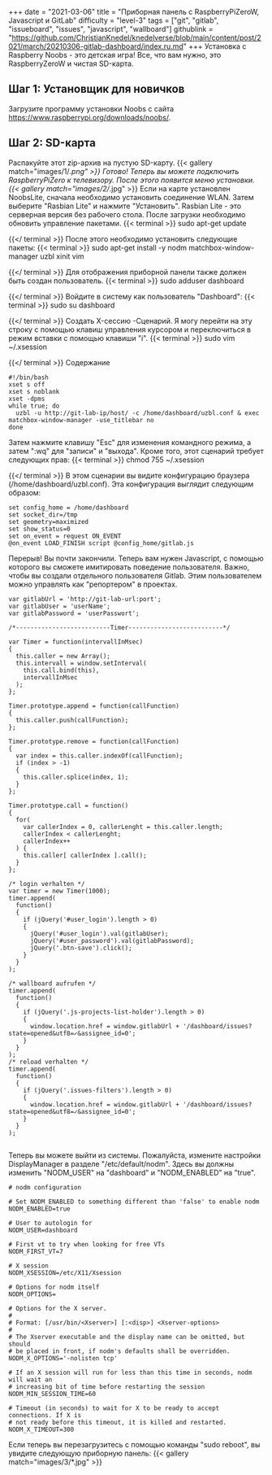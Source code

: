 +++
date = "2021-03-06"
title = "Приборная панель с RaspberryPiZeroW, Javascript и GitLab"
difficulty = "level-3"
tags = ["git", "gitlab", "issueboard", "issues", "javascript", "wallboard"]
githublink = "https://github.com/ChristianKnedel/knedelverse/blob/main/content/post/2021/march/20210306-gitlab-dashboard/index.ru.md"
+++
Установка с Raspberry Noobs - это детская игра! Все, что вам нужно, это RaspberryZeroW и чистая SD-карта.
## Шаг 1: Установщик для новичков
Загрузите программу установки Noobs с сайта https://www.raspberrypi.org/downloads/noobs/.
## Шаг 2: SD-карта
Распакуйте этот zip-архив на пустую SD-карту.
{{< gallery match="images/1/*.png" >}}
Готово! Теперь вы можете подключить RaspberryPiZero к телевизору. После этого появится меню установки.
{{< gallery match="images/2/*.jpg" >}}
Если на карте установлен NoobsLite, сначала необходимо установить соединение WLAN. Затем выберите "Rasbian Lite" и нажмите "Установить". Rasbian Lite - это серверная версия без рабочего стола. После загрузки необходимо обновить управление пакетами.
{{< terminal >}}
sudo apt-get update

{{</ terminal >}}
После этого необходимо установить следующие пакеты:
{{< terminal >}}
sudo apt-get install -y nodm matchbox-window-manager uzbl xinit vim

{{</ terminal >}}
Для отображения приборной панели также должен быть создан пользователь.
{{< terminal >}}
sudo adduser dashboard

{{</ terminal >}}
Войдите в систему как пользователь "Dashboard":
{{< terminal >}}
sudo su dashboard

{{</ terminal >}}
Создать X-сессию -Сценарий. Я могу перейти на эту строку с помощью клавиш управления курсором и переключиться в режим вставки с помощью клавиши "i".
{{< terminal >}}
sudo vim ~/.xsession

{{</ terminal >}}
Содержание
```
#!/bin/bash 
xset s off 
xset s noblank 
xset -dpms 
while true; do 
  uzbl -u http://git-lab-ip/host/ -c /home/dashboard/uzbl.conf & exec matchbox-window-manager -use_titlebar no
done

```
Затем нажмите клавишу "Esc" для изменения командного режима, а затем ":wq" для "записи" и "выхода". Кроме того, этот сценарий требует следующих прав:
{{< terminal >}}
chmod 755 ~/.xsession

{{</ terminal >}}
В этом сценарии вы видите конфигурацию браузера (/home/dashboard/uzbl.conf). Эта конфигурация выглядит следующим образом:
```
set config_home = /home/dashboard 
set socket_dir=/tmp 
set geometry=maximized 
set show_status=0 
set on_event = request ON_EVENT 
@on_event LOAD_FINISH script @config_home/gitlab.js

```
Перерыв! Вы почти закончили. Теперь вам нужен Javascript, с помощью которого вы сможете имитировать поведение пользователя. Важно, чтобы вы создали отдельного пользователя Gitlab. Этим пользователем можно управлять как "репортером" в проектах.
```
var gitlabUrl = 'http://git-lab-url:port';
var gitlabUser = 'userName';
var gitlabPassword = 'userPasswort';

/*--------------------------Timer--------------------------*/

var Timer = function(intervallInMsec)
{
  this.caller = new Array();
  this.intervall = window.setInterval(
    this.call.bind(this),
    intervallInMsec
  );
};

Timer.prototype.append = function(callFunction)
{
  this.caller.push(callFunction);
};

Timer.prototype.remove = function(callFunction)
{
  var index = this.caller.indexOf(callFunction);
  if (index > -1) 
  {
    this.caller.splice(index, 1);
  }
};

Timer.prototype.call = function()
{
  for(
    var callerIndex = 0, callerLenght = this.caller.length;
    callerIndex < callerLenght;
    callerIndex++
  ) {
    this.caller[ callerIndex ].call();
  }
};

/* login verhalten */
var timer = new Timer(1000);
timer.append(
  function()
  {
    if (jQuery('#user_login').length > 0)
    {
      jQuery('#user_login').val(gitlabUser);
      jQuery('#user_password').val(gitlabPassword);
      jQuery('.btn-save').click();
    }
  }
);

/* wallboard aufrufen */
timer.append(
  function()
  {
    if (jQuery('.js-projects-list-holder').length > 0)
    {
      window.location.href = window.gitlabUrl + '/dashboard/issues?state=opened&utf8=✓&assignee_id=0';
    }
  }
);
/* reload verhalten */
timer.append(
  function()
  {
    if (jQuery('.issues-filters').length > 0)
    {
      window.location.href = window.gitlabUrl + '/dashboard/issues?state=opened&utf8=✓&assignee_id=0';
    }
  }
);


```
Теперь вы можете выйти из системы. Пожалуйста, измените настройки DisplayManager в разделе "/etc/default/nodm". Здесь вы должны изменить "NODM_USER" на "dashboard" и "NODM_ENABLED" на "true".
```
# nodm configuration

# Set NODM_ENABLED to something different than 'false' to enable nodm
NODM_ENABLED=true

# User to autologin for
NODM_USER=dashboard

# First vt to try when looking for free VTs
NODM_FIRST_VT=7

# X session
NODM_XSESSION=/etc/X11/Xsession

# Options for nodm itself
NODM_OPTIONS=

# Options for the X server.
#
# Format: [/usr/bin/<Xserver>] [:<disp>] <Xserver-options>
#
# The Xserver executable and the display name can be omitted, but should
# be placed in front, if nodm's defaults shall be overridden.
NODM_X_OPTIONS='-nolisten tcp'

# If an X session will run for less than this time in seconds, nodm will wait an
# increasing bit of time before restarting the session
NODM_MIN_SESSION_TIME=60

# Timeout (in seconds) to wait for X to be ready to accept connections. If X is
# not ready before this timeout, it is killed and restarted.
NODM_X_TIMEOUT=300

```
Если теперь вы перезагрузитесь с помощью команды "sudo reboot", вы увидите следующую приборную панель:
{{< gallery match="images/3/*.jpg" >}}